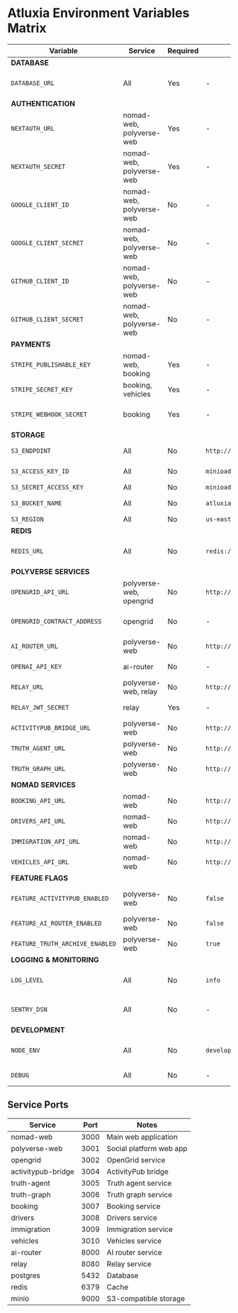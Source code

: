 # Atluxia Environment Variables Matrix

| Variable | Service | Required | Default | Notes |
|----------|---------|----------|---------|-------|
| **DATABASE** | | | | |
| `DATABASE_URL` | All | Yes | - | PostgreSQL connection string |
| **AUTHENTICATION** | | | | |
| `NEXTAUTH_URL` | nomad-web, polyverse-web | Yes | - | Base URL for NextAuth |
| `NEXTAUTH_SECRET` | nomad-web, polyverse-web | Yes | - | Secret for NextAuth JWT |
| `GOOGLE_CLIENT_ID` | nomad-web, polyverse-web | No | - | Google OAuth |
| `GOOGLE_CLIENT_SECRET` | nomad-web, polyverse-web | No | - | Google OAuth |
| `GITHUB_CLIENT_ID` | nomad-web, polyverse-web | No | - | GitHub OAuth |
| `GITHUB_CLIENT_SECRET` | nomad-web, polyverse-web | No | - | GitHub OAuth |
| **PAYMENTS** | | | | |
| `STRIPE_PUBLISHABLE_KEY` | nomad-web, booking | Yes | - | Stripe publishable key |
| `STRIPE_SECRET_KEY` | booking, vehicles | Yes | - | Stripe secret key |
| `STRIPE_WEBHOOK_SECRET` | booking | Yes | - | Stripe webhook secret |
| **STORAGE** | | | | |
| `S3_ENDPOINT` | All | No | `http://localhost:9000` | MinIO/S3 endpoint |
| `S3_ACCESS_KEY_ID` | All | No | `minioadmin` | S3 access key |
| `S3_SECRET_ACCESS_KEY` | All | No | `minioadmin` | S3 secret key |
| `S3_BUCKET_NAME` | All | No | `atluxia` | S3 bucket name |
| `S3_REGION` | All | No | `us-east-1` | S3 region |
| **REDIS** | | | | |
| `REDIS_URL` | All | No | `redis://localhost:6379` | Redis connection URL |
| **POLYVERSE SERVICES** | | | | |
| `OPENGRID_API_URL` | polyverse-web, opengrid | No | `http://localhost:3002` | OpenGrid API URL |
| `OPENGRID_CONTRACT_ADDRESS` | opengrid | No | - | OpenGrid contract address |
| `AI_ROUTER_URL` | polyverse-web | No | `http://localhost:8000` | AI Router URL |
| `OPENAI_API_KEY` | ai-router | No | - | OpenAI API key |
| `RELAY_URL` | polyverse-web, relay | No | `http://localhost:8080` | Relay service URL |
| `RELAY_JWT_SECRET` | relay | Yes | - | JWT secret for relay |
| `ACTIVITYPUB_BRIDGE_URL` | polyverse-web | No | `http://localhost:3004` | ActivityPub bridge URL |
| `TRUTH_AGENT_URL` | polyverse-web | No | `http://localhost:3005` | Truth agent URL |
| `TRUTH_GRAPH_URL` | polyverse-web | No | `http://localhost:3006` | Truth graph URL |
| **NOMAD SERVICES** | | | | |
| `BOOKING_API_URL` | nomad-web | No | `http://localhost:3007` | Booking service URL |
| `DRIVERS_API_URL` | nomad-web | No | `http://localhost:3008` | Drivers service URL |
| `IMMIGRATION_API_URL` | nomad-web | No | `http://localhost:3009` | Immigration service URL |
| `VEHICLES_API_URL` | nomad-web | No | `http://localhost:3010` | Vehicles service URL |
| **FEATURE FLAGS** | | | | |
| `FEATURE_ACTIVITYPUB_ENABLED` | polyverse-web | No | `false` | Enable ActivityPub federation |
| `FEATURE_AI_ROUTER_ENABLED` | polyverse-web | No | `false` | Enable AI routing |
| `FEATURE_TRUTH_ARCHIVE_ENABLED` | polyverse-web | No | `true` | Enable truth archive |
| **LOGGING & MONITORING** | | | | |
| `LOG_LEVEL` | All | No | `info` | Log level (debug, info, warn, error) |
| `SENTRY_DSN` | All | No | - | Sentry DSN for error tracking |
| **DEVELOPMENT** | | | | |
| `NODE_ENV` | All | No | `development` | Environment (development, production) |
| `DEBUG` | All | No | - | Debug namespace |

## Service Ports

| Service | Port | Notes |
|---------|------|-------|
| nomad-web | 3000 | Main web application |
| polyverse-web | 3001 | Social platform web app |
| opengrid | 3002 | OpenGrid service |
| activitypub-bridge | 3004 | ActivityPub bridge |
| truth-agent | 3005 | Truth agent service |
| truth-graph | 3006 | Truth graph service |
| booking | 3007 | Booking service |
| drivers | 3008 | Drivers service |
| immigration | 3009 | Immigration service |
| vehicles | 3010 | Vehicles service |
| ai-router | 8000 | AI router service |
| relay | 8080 | Relay service |
| postgres | 5432 | Database |
| redis | 6379 | Cache |
| minio | 9000 | S3-compatible storage |